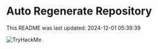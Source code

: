 # Auto Regenerate Repository

This README was last updated: 2024-12-01 05:39:39

 ![TryHackMe](https://tryhackme.com/badge/533634)